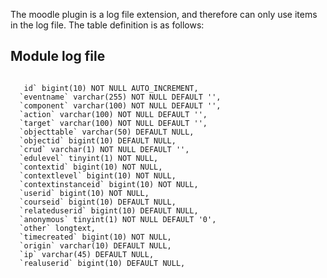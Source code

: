 
The moodle plugin is a log file extension, and therefore can only use items in the log file.  The table definition is as follows:

## Module log file
```

   id` bigint(10) NOT NULL AUTO_INCREMENT,
  `eventname` varchar(255) NOT NULL DEFAULT '',
  `component` varchar(100) NOT NULL DEFAULT '',
  `action` varchar(100) NOT NULL DEFAULT '',
  `target` varchar(100) NOT NULL DEFAULT '',
  `objecttable` varchar(50) DEFAULT NULL,
  `objectid` bigint(10) DEFAULT NULL,
  `crud` varchar(1) NOT NULL DEFAULT '',
  `edulevel` tinyint(1) NOT NULL,
  `contextid` bigint(10) NOT NULL,
  `contextlevel` bigint(10) NOT NULL,
  `contextinstanceid` bigint(10) NOT NULL,
  `userid` bigint(10) NOT NULL,
  `courseid` bigint(10) DEFAULT NULL,
  `relateduserid` bigint(10) DEFAULT NULL,
  `anonymous` tinyint(1) NOT NULL DEFAULT '0',
  `other` longtext,
  `timecreated` bigint(10) NOT NULL,
  `origin` varchar(10) DEFAULT NULL,
  `ip` varchar(45) DEFAULT NULL,
  `realuserid` bigint(10) DEFAULT NULL,
  
```
